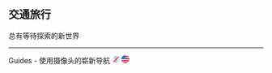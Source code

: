 ## 交通旅行

总有等待探索的新世界

---

Guides - 使用摄像头的崭新导航 ![](../assets/free.png) ![](../assets/united-states.png)
